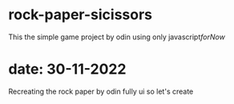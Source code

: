 # rock-paper-sicissors
This the simple game project by odin using only javascript*forNow*
# date: 30-11-2022
Recreating the rock paper by odin fully ui so let's create